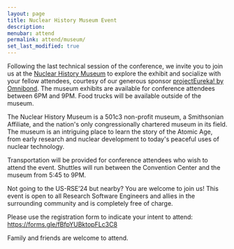 ```yaml
---
layout: page
title: Nuclear History Museum Event
description: 
menubar: attend
permalink: attend/museum/
set_last_modified: true
---
```


Following the last technical session of the conference, we invite you to join us at the [Nuclear History Museum](https://www.nuclearmuseum.org) to explore the exhibit and socialize with your fellow attendees, courtesy of our generous sponsor [projectEureka! by Omnibond](https://omnibond.com/project-eureka/index.html). The museum exhibits are available for conference attendees between 6PM and 9PM. Food trucks will be available outside of the museum.

The Nuclear History Museum is a 501c3 non-profit museum, a Smithsonian Affiliate, and the nation's only congressionally chartered museum in its field. The museum is an intriguing place to learn the story of the Atomic Age, from early research and nuclear development to today's peaceful uses of nuclear technology.

Transportation will be provided for conference attendees who wish to attend the event. Shuttles will run between the Convention Center and the museum from 5:45 to 9PM.

Not going to the US-RSE’24 but nearby? You are welcome to join us! This event is open to all Research Software Engineers and allies in the surrounding community and is completely free of charge.

Please use the registration form to indicate your intent to attend: <https://forms.gle/fBfpYUBktopFLc3C8>

Family and friends are welcome to attend.
